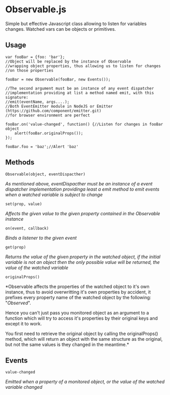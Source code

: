 # Observable.js
Simple but effective Javascript class allowing to listen for variables changes.
Watched vars can be objects or primitives.

## Usage

    var fooBar = {foo: 'bar'};
    //Object will be replaced by the instance of Observable
    //wrapping object properties, thus allowing us to listen for changes
    //on those properties

    fooBar = new Observable(fooBar, new Events());

    //The second argument must be an instance of any event dispatcher
    //implementation providing at list a method named emit, with this signature:
    //emit(eventName, args....);
    //Both EventEmitter module in NodeJS or Emitter (https://github.com/component/emitter.git)
    //for browser environment are perfect

    fooBar.on('value-changed', function() {//Listen for changes in fooBar object
        alert(fooBar.originalProps());
    });

    fooBar.foo = 'baz';//Alert 'baz'

## Methods

    Observable(object, eventDispacther)
*As mentioned above, eventDispacther must be an instance of a event dispatcher
implementation providinga least a emit method to emit events when a watched
variable is subject to change*

    set(prop, value)
*Affects the given value to the given property contained in the Observable instance*

    on(event, callback)
*Binds a listener to the given event*

    get(prop)
*Returns the value of the given property in the watched object, if the initial
    variable is not an object then the only possible value will be returned, the
value of the watched variable*

    originalProps()
*Observable affects the properties of the watched object to it's own instance,
thus to avoid overwritting it's own properties by accident, it prefixes
every property name of the watched object by the following: "_Observed_".

Hence you can't just pass you monitored object as an argument to a function
which will try to access it's properties by their original keys and except
it to work.

You first need to retrieve the original object by calling the originalProps()
method, which will return an object with the same structure as the original,
but not the same values is they changed in the meantime.*

## Events

    value-changed
*Emitted when a property of a monitored object, or the value of the watched variable
changed*

